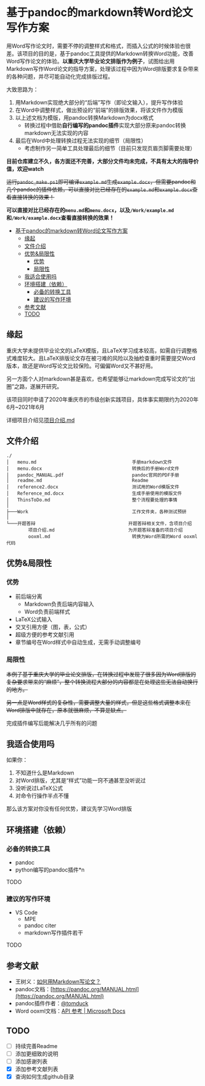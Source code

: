 # 基于pandoc的markdown转Word论文写作方案

用Word写作论文时，需要不停的调整样式和格式，而插入公式的时候体验也很差。该项目的目的是，基于pandoc工具提供的Markdown转换Word功能，改善Word写作论文的体验。**以重庆大学毕业论文排版作为例子**，试图给出用Markdown写作Word论文的指导方案，处理该过程中因为Word排版要求复杂带来的各种问题，并尽可能自动化完成排版过程。

大致思路为：

1. 用Markdown实现绝大部分的“后端”写作（即论文输入），提升写作体验
2. 在Word中调整样式，做出预设的“前端”的排版效果，将该文件作为模版
3. 以上述文档为模版，用pandoc转换Markdown为docx格式
   * 转换过程中借助**自行编写的pandoc插件**实现大部分原来pandoc转换markdown无法实现的内容
4. 最后在Word中处理转换过程无法实现的细节（局限性）
   * 考虑制作另一简单工具处理最后的细节（目前只发现页眉页脚需要处理）

**目前仓库建立不久，各方面还不完善，大部分文件均未完成，不具有太大的指导价值，欢迎watch**

~~运行`pandoc_make.ps1`即可编译`example.md`生成`example.docx`，但需要pandoc和几个pandoc的插件依赖，可以直接对比已经存在的`example.md`和`example.docx`查看直接转换的效果！~~

**可以直接对比已经存在的`menu.md`和`menu.docx`，以及`/Work/example.md`和`/Work/example.docx`查看直接转换的效果！**

<!-- @import "[TOC]" {cmd="toc" depthFrom=1 depthTo=6 orderedList=false} -->

<!-- code_chunk_output -->

- [基于pandoc的markdown转Word论文写作方案](#基于pandoc的markdown转word论文写作方案)
  - [缘起](#缘起)
  - [文件介绍](#文件介绍)
  - [优势&局限性](#优势局限性)
    - [优势](#优势)
    - [局限性](#局限性)
  - [我适合使用吗](#我适合使用吗)
  - [环境搭建（依赖）](#环境搭建依赖)
    - [必备的转换工具](#必备的转换工具)
    - [建议的写作环境](#建议的写作环境)
  - [参考文献](#参考文献)
  - [TODO](#todo)

<!-- /code_chunk_output -->

## 缘起

重庆大学未提供毕业论文的LaTeX模版，且LaTeX学习成本较高，如需自行调整格式难度较大。且LaTeX排版论文存在被刁难的风险以及抽检查重时需要提交Word版本，故还是Word写论文比较保险。可偏偏Word又不甚好用。

另一方面个人对markdown甚是喜欢，也希望能够让markdown完成写论文的“出圈”之路，遂展开研究。

该项目同时申请了2020年重庆市的市级创新实践项目，具体事实期限约为2020年6月~2021年6月

详细项目介绍见[项目介绍.md](开题答辩/项目介绍.md)

## 文件介绍

```
./
│   menu.md                                   手册markdown文件
│   menu.docx                                 转换后的手册Word文件
│   pandoc_MANUAL.pdf                         pandoc官网的PDF手册
│   readme.md                                 Readme
│   reference2.docx                           测试用的Word模版文件
│   Reference_md.docx                         生成手册使用的模版文件
│   ThinsToDo.md                              整个流程要处理的事情
│
├───Work                                      工作文件夹，各种测试预研
│
└───开题答辩                                  开题答辩相关文件，含项目介绍
        项目介绍.md                           为开题答辩准备的项目介绍
        ooxml.md                              转换为Word所需的Word ooxml代码
```


## 优势&局限性

### 优势

* 前后端分离
  * Markdown负责后端内容输入
  * Word负责前端样式
* LaTeX公式输入
* 交叉引用方便（图，表，公式）
* 超级方便的参考文献引用
* 章节编号在Word样式中自动生成，无需手动调整编号

### 局限性

~~本例子基于重庆大学的毕业论文排版，在转换过程中发现了很多因为Word排版的复杂要求带来的“麻烦”，整个转换流程大部分的内容都是在处理这些无法自动换行的地方。~~

~~另一点是Word样式的复杂性，需要调整大量的样式，但是这些格式调整本来在Word排版中就存在，原本就很麻烦，不算是缺点。~~

完成插件编写后能解决几乎所有的问题

## 我适合使用吗

如果你：

1. 不知道什么是Markdown
2. 对Word排版，尤其是“样式”功能一窍不通甚至没听说过
3. 没听说过LaTeX公式
4. 对命令行操作半点不懂

那么该方案对你没有任何优势，建议先学习Word排版

## 环境搭建（依赖）

### 必备的转换工具

* pandoc
* python编写的pandoc插件*n

TODO

### 建议的写作环境

* VS Code
  * MPE
  * pandoc citer
  * markdown写作插件若干

TODO

## 参考文献

* 王树义：[如何用Markdown写论文？](https://www.jianshu.com/p/b0ac7ae98100)
* pandoc文档：[https://pandoc.org/MANUAL.html](https://pandoc.org/MANUAL.html)
* pandoc插件作者：[\@tomduck](https://pandoc.org/MANUAL.html)
* Word ooxml文档：[API 参考 | Microsoft Docs](https://docs.microsoft.com/zh-cn/dotnet/api/overview/openxml/?view=openxml-2.8.1)

## TODO

- [ ] 持续完善Readme
- [ ] 添加更细致的说明
- [ ] 添加感谢列表
- [x] 添加参考文献列表
- [x] 查询如何生成github目录
